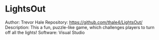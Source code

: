 # LightsOut

Author: Trevor Hale
Repository: https://github.com/thale4/LightsOut/
Description: This a fun, puzzle-like game, which challenges players to turn off all the lights!
Software: Visual Studio

